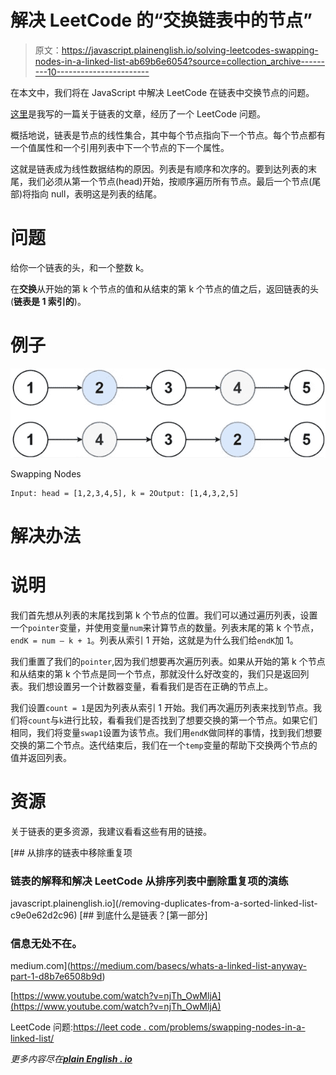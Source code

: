# 解决 LeetCode 的“交换链表中的节点”

> 原文：<https://javascript.plainenglish.io/solving-leetcodes-swapping-nodes-in-a-linked-list-ab69b6e6054?source=collection_archive---------10----------------------->

在本文中，我们将在 JavaScript 中解决 LeetCode 在链表中交换节点的问题。

[这里](/removing-duplicates-from-a-sorted-linked-list-c9e0e62d2c96)是我写的一篇关于链表的文章，经历了一个 LeetCode 问题。

概括地说，链表是节点的线性集合，其中每个节点指向下一个节点。每个节点都有一个值属性和一个引用列表中下一个节点的下一个属性。

这就是链表成为线性数据结构的原因。列表是有顺序和次序的。要到达列表的末尾，我们必须从第一个节点(head)开始，按顺序遍历所有节点。最后一个节点(尾部)将指向 null，表明这是列表的结尾。

# 问题

给你一个链表的头，和一个整数 k。

在**交换**从开始的第 k 个节点的值和从结束的第 k 个节点的值之后，返回链表的头(**链表是 1 索引的**)。

# 例子

![](img/6134a1d63f7f0b01528b5ceb59d71077.png)

Swapping Nodes

```
Input: head = [1,2,3,4,5], k = 2Output: [1,4,3,2,5]
```

# 解决办法

# 说明

我们首先想从列表的末尾找到第 k 个节点的位置。我们可以通过遍历列表，设置一个`pointer`变量，并使用变量`num`来计算节点的数量。列表末尾的第 k 个节点，`endK = num — k + 1`。列表从索引 1 开始，这就是为什么我们给`endK`加 1。

我们重置了我们的`pointer`,因为我们想要再次遍历列表。如果从开始的第 k 个节点和从结束的第 k 个节点是同一个节点，那就没什么好改变的，我们只是返回列表。我们想设置另一个计数器变量，看看我们是否在正确的节点上。

我们设置`count = 1`是因为列表从索引 1 开始。我们再次遍历列表来找到节点。我们将`count`与`k`进行比较，看看我们是否找到了想要交换的第一个节点。如果它们相同，我们将变量`swap1`设置为该节点。我们用`endK`做同样的事情，找到我们想要交换的第二个节点。迭代结束后，我们在一个`temp`变量的帮助下交换两个节点的值并返回列表。

# 资源

关于链表的更多资源，我建议看看这些有用的链接。

[](/removing-duplicates-from-a-sorted-linked-list-c9e0e62d2c96) [## 从排序的链表中移除重复项

### 链表的解释和解决 LeetCode 从排序列表中删除重复项的演练

javascript.plainenglish.io](/removing-duplicates-from-a-sorted-linked-list-c9e0e62d2c96) [](https://medium.com/basecs/whats-a-linked-list-anyway-part-1-d8b7e6508b9d) [## 到底什么是链表？[第一部分]

### 信息无处不在。

medium.com](https://medium.com/basecs/whats-a-linked-list-anyway-part-1-d8b7e6508b9d) 

[https://www.youtube.com/watch?v=njTh_OwMljA](https://www.youtube.com/watch?v=njTh_OwMljA)

LeetCode 问题:[https://leet code . com/problems/swapping-nodes-in-a-linked-list/](https://leetcode.com/problems/swapping-nodes-in-a-linked-list/)

*更多内容尽在*[***plain English . io***](http://plainenglish.io)